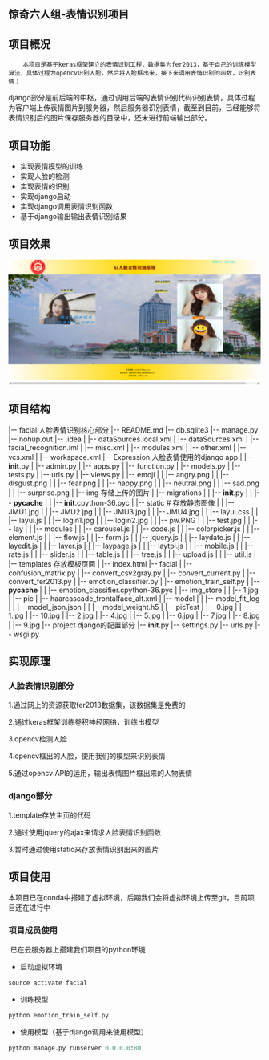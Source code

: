 ## 惊奇六人组-表情识别项目

## 项目概况

  	    本项目是基于keras框架建立的表情识别工程，数据集为fer2013，基于自己的训练模型算法，具体过程为opencv识别人脸，然后将人脸框出来，接下来调用表情识别的函数，识别表情；

​	      django部分是前后端的中枢，通过调用后端的表情识别代码识别表情，具体过程为客户端上传表情图片到服务器，然后服务器识别表情，截至到目前，已经能够将表情识别后的图片保存服务器的目录中，还未进行前端输出部分。

## 项目功能

* 实现表情模型的训练
* 实现人脸的检测
* 实现表情的识别
* 实现django启动
* 实现django调用表情识别函数
* 基于django输出输出表情识别结果

## 项目效果

![1560003377888](./source/1560003377888.png)

## 项目结构

|-- facial  人脸表情识别核心部分
    |-- README.md
    |-- db.sqlite3
    |-- manage.py
    |-- nohup.out
    |-- .idea
    |   |-- dataSources.local.xml
    |   |-- dataSources.xml
    |   |-- facial_recognition.iml
    |   |-- misc.xml
    |   |-- modules.xml
    |   |-- other.xml
    |   |-- vcs.xml
    |   |-- workspace.xml
    |-- Expression 人脸表情使用的django app
    |   |-- __init__.py
    |   |-- admin.py
    |   |-- apps.py
    |   |-- function.py
    |   |-- models.py
    |   |-- tests.py
    |   |-- urls.py
    |   |-- views.py
    |   |-- emoji
    |   |   |-- angry.png
    |   |   |-- disgust.png
    |   |   |-- fear.png
    |   |   |-- happy.png
    |   |   |-- neutral.png
    |   |   |-- sad.png
    |   |   |-- surprise.png
    |   |-- img  存储上传的图片
    |   |-- migrations
    |   |   |-- __init__.py
    |   |   |-- __pycache__
    |   |       |-- __init__.cpython-36.pyc
    |   |-- static # 存放静态图像
    |   |   |-- JMU1.jpg
    |   |   |-- JMU2.jpg
    |   |   |-- JMU3.jpg
    |   |   |-- JMU4.jpg
    |   |   |-- layui.css
    |   |   |-- layui.js
    |   |   |-- login1.jpg
    |   |   |-- login2.jpg
    |   |   |-- pw.PNG
    |   |   |-- test.jpg
    |   |   |-- lay
    |   |       |-- modules
    |   |           |-- carousel.js
    |   |           |-- code.js
    |   |           |-- colorpicker.js
    |   |           |-- element.js
    |   |           |-- flow.js
    |   |           |-- form.js
    |   |           |-- jquery.js
    |   |           |-- laydate.js
    |   |           |-- layedit.js
    |   |           |-- layer.js
    |   |           |-- laypage.js
    |   |           |-- laytpl.js
    |   |           |-- mobile.js
    |   |           |-- rate.js
    |   |           |-- slider.js
    |   |           |-- table.js
    |   |           |-- tree.js
    |   |           |-- upload.js
    |   |           |-- util.js
    |   |-- templates  存放模板页面
    |       |-- index.html
    |-- facial
    |   |-- confusion_matrix.py
    |   |-- convert_csv2gray.py
    |   |-- convert_current.py
    |   |-- convert_fer2013.py
    |   |-- emotion_classifier.py
    |   |-- emotion_train_self.py
    |   |-- __pycache__
    |   |   |-- emotion_classifier.cpython-36.pyc
    |   |-- img_store
    |   |   |-- 1.jpg
    |   |-- pic
    |       |-- haarcascade_frontalface_alt.xml
    |       |-- model
    |       |   |-- model_fit_log
    |       |   |-- model_json.json
    |       |   |-- model_weight.h5
    |       |-- picTest
    |           |-- 0.jpg
    |           |-- 1.jpg
    |           |-- 10.jpg
    |           |-- 2.jpg
    |           |-- 4.jpg
    |           |-- 5.jpg
    |           |-- 6.jpg
    |           |-- 7.jpg
    |           |-- 8.jpg
    |           |-- 9.jpg
    |-- project   django的配置部分
        |-- __init__.py
        |-- settings.py
        |-- urls.py
        |-- wsgi.py

## 实现原理

### 人脸表情识别部分

1.通过网上的资源获取fer2013数据集，该数据集是免费的

2.通过keras框架训练卷积神经网络，训练出模型

3.opencv检测人脸

4.opencv框出的人脸，使用我们的模型来识别表情

5.通过opencv API的运用，输出表情图片框出来的人物表情

### django部分

1.template存放主页的代码

2.通过使用jquery的ajax来请求人脸表情识别函数

3.暂时通过使用static来存放表情识别出来的图片

## 项目使用

本项目已在conda中搭建了虚拟环境，后期我们会将虚拟环境上传至git，目前项目还在进行中

### 项目成员使用

​	已在云服务器上搭建我们项目的python环境

- 启动虚拟环境

```python
source activate facial
```

- 训练模型

```python
python emotion_train_self.py 
```

- 使用模型（基于django调用来使用模型）

```python
python manage.py runserver 0.0.0.0:80
```

## 